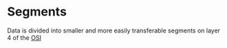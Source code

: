 # Segments  
  
Data is divided into smaller and more easily transferable segments on layer 4 of the [OSI](https://github.com/disc0ninja/zet/search?q=osi) 
